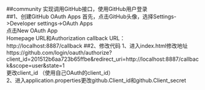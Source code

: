 ##community
实现调用GitHub接口，使用GitHub用户登录  
##1、创建GitHub OAuth Apps
首先，点击GitHub头像，选择Settings->Developer settings->OAuth Apps  
点击New OAuth App  
Homepage URL和Authorization callback URL：http://localhost:8887/callback
##2、修改代码
1、进入index.html修改地址https://github.com/login/oauth/authorize?client_id=201512b6aa723b65ffbe&redirect_uri=http://localhost:8887/callback&scope=user&state=1  
更改client_id  （使用自己OAuth的client_id）  
2、进入application.properties更改github.Client_id和github.Client_secret